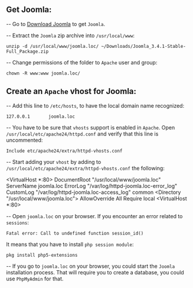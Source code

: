## Get Joomla:

-- Go to <a href="http://www.joomla.org/download.html" target="_blank">Download Joomla</a> to get `Joomla`.

-- Extract the `Joomla` zip archive into `/usr/local/www`:

    unzip -d /usr/local/www/joomla.loc/ ~/Downloads/Joomla_3.4.1-Stable-Full_Package.zip

-- Change permissions of the folder to `Apache` user and group:

    chown -R www:www joomla.loc/

## Create an `Apache` vhost for Joomla:

-- Add this line to `/etc/hosts`, to have the local domain name recognized:

    127.0.0.1       joomla.loc

-- You have to be sure that `vhosts` support is enabled in `Apache`. 
Open `/usr/local/etc/apache24/httpd.conf` and verify that this line is uncommented:

    Include etc/apache24/extra/httpd-vhosts.conf

-- Start adding your `vhost` by adding to `/usr/local/etc/apache24/extra/httpd-vhosts.conf` the following:

   <VirtualHost *:80>
       DocumentRoot "/usr/local/www/joomla.loc"
       ServerName joomla.loc
       ErrorLog "/var/log/httpd-joomla.loc-error_log"
       CustomLog "/var/log/httpd-joomla.loc-access_log" common
       <Directory "/usr/local/www/joomla.loc">
           AllowOverride All
           Require local
       </Directory>
   <VirtualHost *:80>
    
-- Open `joomla.loc` on your browser. If you encounter an error related to `sessions`:

    Fatal error: Call to undefined function session_id()

It means that you have to install `php session module`:

    pkg install php5-extensions

-- If you go to `joomla.loc` on your browser, you could start the `Joomla` installation process. That will require you 
to create a database, you could use `PhpMyAdmin` for that.
